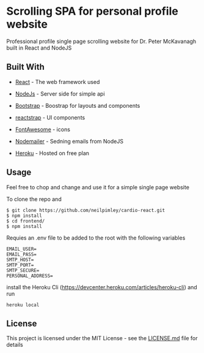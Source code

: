 # Scrolling SPA for personal profile website

Professional profile single page scrolling website for Dr. Peter McKavanagh built in React and NodeJS

## Built With

* [React](https://reactjs.org/) - The web framework used
* [NodeJs](https://nodejs.org/en/) - Server side for simple api
* [Bootstrap](http://getbootstrap.com/) - Boostrap for layouts and components
* [reactstrap](https://reactstrap.github.io/) - UI components
* [FontAwesome](http://fontawesome.io/) - icons
* [Nodemailer](https://nodemailer.com/) - Sedning emails from NodeJS

* [Heroku](https://signup.heroku.com/) - Hosted on free plan


## Usage

Feel free to chop and change and use it for a simple single page website

To clone the repo and 
```
$ git clone https://github.com/neilpimley/cardio-react.git
$ npm install
$ cd frontend/
$ npm install
```

Requies an .env file to be added to the root with the following variables

```
EMAIL_USER= 
EMAIL_PASS=
SMTP_HOST=
SMTP_PORT=
SMTP_SECURE=
PERSONAL_ADDRESS=
```
install the Heroku Cli (https://devcenter.heroku.com/articles/heroku-cli) and run 

```
heroku local
```

## License

This project is licensed under the MIT License - see the [LICENSE.md](LICENSE.md) file for details


